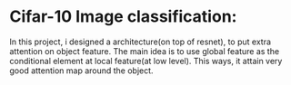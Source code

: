 # Cifar-10 Image classification:
In this project, i designed a architecture(on top of resnet), to put extra attention on object feature. The main idea is to use global feature as the conditional element at local feature(at low level). This ways, it attain very good attention map around the object.
